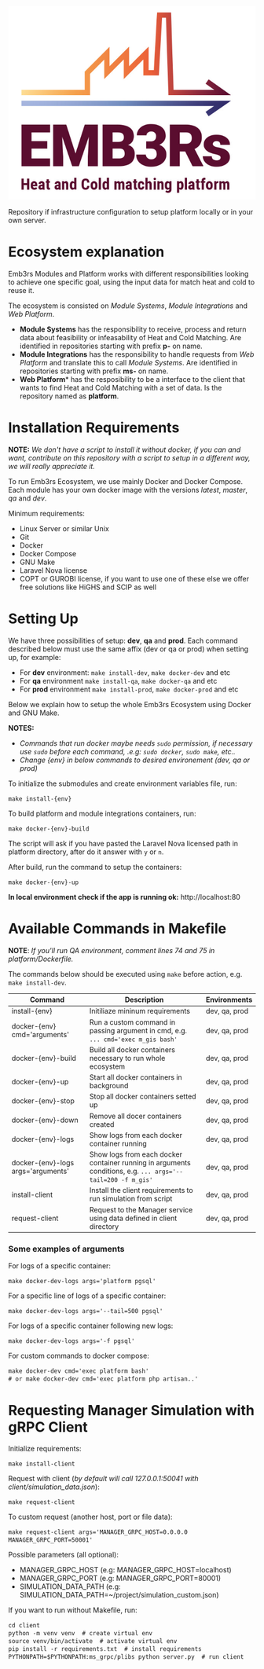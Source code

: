 ![](EMB3Rs-Logo.jpg?raw=true)

Repository if infrastructure configuration to setup platform locally or in your own server.

# Ecosystem explanation
Emb3rs Modules and Platform works with different responsibilities looking to achieve one specific goal, using the input data for match heat and cold to reuse it.

The ecosystem is consisted on *Module Systems*, *Module Integrations* and *Web Platform*.

* **Module Systems** has the responsibility to receive, process and return  data about feasibility or infeasability of Heat and Cold Matching. Are identified in repositories starting with prefix **p-** on name.
* **Module Integrations** has the responsibility to handle requests from *Web Platform* and translate this to call *Module Systems*. Are identified in repositories starting with prefix **ms-** on name.
* **Web Platform*** has the resposibility to be a interface to the client that wants to find Heat and Cold Matching with a set of data. Is the repository named as **platform**.

# Installation Requirements
**NOTE:** *We don't have a script to install it without docker, if you can and want, contribute on this repository with a script to setup in a different way, we will really appreciate it.*

To run Emb3rs Ecosystem, we use mainly Docker and Docker Compose. Each module has your own docker image with the versions *latest*, *master*, *qa* and *dev*.

Minimum requirements:
* Linux Server or similar Unix
* Git
* Docker
* Docker Compose
* GNU Make
* Laravel Nova license
* COPT or GUROBI license, if you want to use one of these else we offer free solutions like HiGHS and SCIP as well

# Setting Up
We have three possibilities of setup: **dev**, **qa** and **prod**. Each command described below must use the same affix (dev or qa or prod) when setting up, for example:
- For **dev** environment: `make install-dev`, `make docker-dev` and etc
- For **qa** environment `make install-qa`, `make docker-qa` and etc
- For **prod** environment `make install-prod`, `make docker-prod` and etc

Below we explain how to setup the whole Emb3rs Ecosystem using Docker and GNU Make.

**NOTES:**
- *Commands that run docker maybe needs `sudo` permission, if necessary use `sudo` before each command, .e.g: `sudo docker`, `sudo make`, etc..*
- *Change {env} in below commands to desired environement (dev, qa or prod)*

To initialize the submodules and create environment variables file, run:
```shell
make install-{env}
```

To build platform and module integrations containers, run:
```shell
make docker-{env}-build
```

The script will ask if you have pasted the Laravel Nova licensed path in platform directory, after do it answer with `y` or `n`.

After build, run the command to setup the containers:
```shell
make docker-{env}-up
```

**In local environment check if the app is running ok:** http://localhost:80

# Available Commands in Makefile
**NOTE**: *If you'll run QA environment, comment lines 74 and 75 in platform/Dockerfile.*

The commands below should be executed using `make` before action, e.g. `make install-dev`.

|              Command               |                                                  Description                                                |  Environments  |
| ---------------------------------- | ----------------------------------------------------------------------------------------------------------- | -------------- |
| install-{env}                      | Initiliaze mininum requirements                                                                             | dev, qa, prod  |
| docker-{env} cmd='arguments'       | Run a custom command in passing argument in cmd, e.g. `... cmd='exec m_gis bash'`                           | dev, qa, prod  |
| docker-{env}-build                 | Build all docker containers necessary to run whole ecosystem                                                | dev, qa, prod  |
| docker-{env}-up                    | Start all docker containers in background                                                                   | dev, qa, prod  |
| docker-{env}-stop                  | Stop all docker containers setted up                                                                        | dev, qa, prod  |
| docker-{env}-down                  | Remove all docer containers created                                                                         | dev, qa, prod  |
| docker-{env}-logs                  | Show logs from each docker container running                                                                | dev, qa, prod  |
| docker-{env}-logs args='arguments' | Show logs from each docker container running in arguments conditions, e.g. `... args='--tail=200 -f m_gis'` | dev, qa, prod  |
| install-client                     | Install the client requirements to run simulation from script                                               | dev, qa, prod  |
| request-client                     | Request to the Manager service using data defined in client directory                                       | dev, qa, prod  |

### Some examples of arguments
For logs of a specific container:
```shell
make docker-dev-logs args='platform pgsql'
```

For a specific line of logs of a specific container:
```shell
make docker-dev-logs args='--tail=500 pgsql'
```

For logs of a specific container following new logs:
```shell
make docker-dev-logs args='-f pgsql'
```

For custom commands to docker compose:
```shell
make docker-dev cmd='exec platform bash'
# or make docker-dev cmd='exec platform php artisan..'
```

# Requesting Manager Simulation with gRPC Client
Initialize requirements:
```shell
make install-client
```

Request with client (*by default will call 127.0.0.1:50041 with client/simulation_data.json*):
```shell
make request-client
```

To custom request (another host, port or file data):
```shell
make request-client args='MANAGER_GRPC_HOST=0.0.0.0 MANAGER_GRPC_PORT=50001'
```

Possible parameters (all optional):
- MANAGER_GRPC_HOST (e.g: MANAGER_GRPC_HOST=localhost)
- MANAGER_GRPC_PORT (e.g: MANAGER_GRPC_PORT=80001)
- SIMULATION_DATA_PATH (e.g: SIMULATION_DATA_PATH=~/project/simulation_custom.json)

If you want to run without Makefile, run:
```shell
cd client
python -m venv venv  # create virtual env
source venv/bin/activate  # activate virtual env
pip install -r requirements.txt  # install requirements
PYTHONPATH=$PYTHONPATH:ms_grpc/plibs python server.py  # run client
```